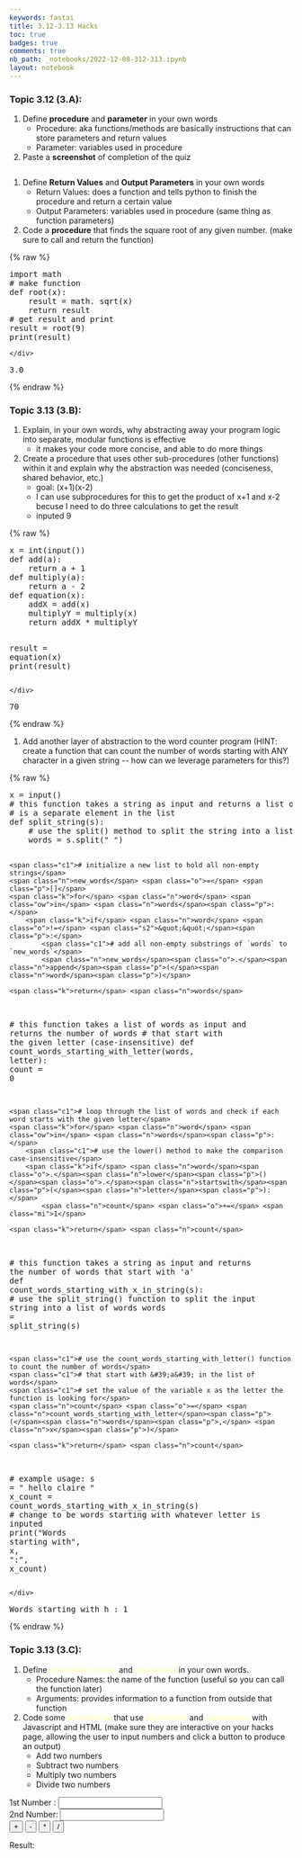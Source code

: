 ```yaml
---
keywords: fastai
title: 3.12-3.13 Hacks
toc: true
badges: true
comments: true
nb_path: _notebooks/2022-12-08-312-313.ipynb
layout: notebook
---
```


<!--
#################################################
### THIS FILE WAS AUTOGENERATED! DO NOT EDIT! ###
#################################################
# file to edit: _notebooks/2022-12-08-312-313.ipynb
-->

<div class="container" id="notebook-container">
        
<div class="cell border-box-sizing text_cell rendered"><div class="inner_cell">
<div class="text_cell_render border-box-sizing rendered_html">
<h3 id="Topic-3.12-(3.A):">Topic 3.12 (3.A):<a class="anchor-link" href="#Topic-3.12-(3.A):"> </a></h3><ol>
<li>Define <strong>procedure</strong> and <strong>parameter</strong> in your own words<ul>
<li>Procedure: aka functions/methods are basically instructions that can store parameters and return values</li>
<li>Parameter: variables used in procedure</li>
</ul>
</li>
<li>Paste a <strong>screenshot</strong> of completion of the quiz</li>
</ol>
<p><img src="https://imgur.com/d4H191w" alt=""></p>
<ol>
<li>Define <strong>Return Values</strong> and <strong>Output Parameters</strong> in your own words<ul>
<li>Return Values: does a function and tells python to finish the procedure and return a certain value</li>
<li>Output Parameters: variables used in procedure (same thing as function parameters)</li>
</ul>
</li>
<li>Code a <strong>procedure</strong> that finds the square root of any given number. (make sure to call and return the function)</li>
</ol>

</div>
</div>
</div>
    {% raw %}
    
<div class="cell border-box-sizing code_cell rendered">
<div class="input">

<div class="inner_cell">
    <div class="input_area">
<div class=" highlight hl-ipython3"><pre><span></span><span class="kn">import</span> <span class="nn">math</span>
<span class="c1"># make function</span>
<span class="k">def</span> <span class="nf">root</span><span class="p">(</span><span class="n">x</span><span class="p">):</span>
    <span class="n">result</span> <span class="o">=</span> <span class="n">math</span><span class="o">.</span> <span class="n">sqrt</span><span class="p">(</span><span class="n">x</span><span class="p">)</span>
    <span class="k">return</span> <span class="n">result</span>
<span class="c1"># get result and print</span>
<span class="n">result</span> <span class="o">=</span> <span class="n">root</span><span class="p">(</span><span class="mi">9</span><span class="p">)</span>
<span class="nb">print</span><span class="p">(</span><span class="n">result</span><span class="p">)</span>
</pre></div>

    </div>
</div>
</div>

<div class="output_wrapper">
<div class="output">

<div class="output_area">

<div class="output_subarea output_stream output_stdout output_text">
<pre>3.0
</pre>
</div>
</div>

</div>
</div>

</div>
    {% endraw %}

<div class="cell border-box-sizing text_cell rendered"><div class="inner_cell">
<div class="text_cell_render border-box-sizing rendered_html">
<h3 id="Topic-3.13-(3.B):">Topic 3.13 (3.B):<a class="anchor-link" href="#Topic-3.13-(3.B):"> </a></h3><ol>
<li>Explain, in your own words, why abstracting away your program logic into separate, modular functions is effective<ul>
<li>it makes your code more concise, and able to do more things</li>
</ul>
</li>
<li>Create a procedure that uses other sub-procedures (other functions) within it and explain why the abstraction was needed (conciseness, shared behavior, etc.)<ul>
<li>goal: (x+1)(x-2)</li>
<li>I can use subprocedures for this to get the product of x+1 and x-2 becuse I need to do three calculations to get the result</li>
<li>inputed 9</li>
</ul>
</li>
</ol>

</div>
</div>
</div>
    {% raw %}
    
<div class="cell border-box-sizing code_cell rendered">
<div class="input">

<div class="inner_cell">
    <div class="input_area">
<div class=" highlight hl-ipython3"><pre><span></span><span class="n">x</span> <span class="o">=</span> <span class="nb">int</span><span class="p">(</span><span class="nb">input</span><span class="p">())</span>
<span class="k">def</span> <span class="nf">add</span><span class="p">(</span><span class="n">a</span><span class="p">):</span>
    <span class="k">return</span> <span class="n">a</span> <span class="o">+</span> <span class="mi">1</span>
<span class="k">def</span> <span class="nf">multiply</span><span class="p">(</span><span class="n">a</span><span class="p">):</span>
    <span class="k">return</span> <span class="n">a</span> <span class="o">-</span> <span class="mi">2</span>
<span class="k">def</span> <span class="nf">equation</span><span class="p">(</span><span class="n">x</span><span class="p">):</span>
    <span class="n">addX</span> <span class="o">=</span> <span class="n">add</span><span class="p">(</span><span class="n">x</span><span class="p">)</span>
    <span class="n">multiplyY</span> <span class="o">=</span> <span class="n">multiply</span><span class="p">(</span><span class="n">x</span><span class="p">)</span>
    <span class="k">return</span> <span class="n">addX</span> <span class="o">*</span> <span class="n">multiplyY</span>

<span class="n">result</span> <span class="o">=</span> <span class="n">equation</span><span class="p">(</span><span class="n">x</span><span class="p">)</span>
<span class="nb">print</span><span class="p">(</span><span class="n">result</span><span class="p">)</span>
</pre></div>

    </div>
</div>
</div>

<div class="output_wrapper">
<div class="output">

<div class="output_area">

<div class="output_subarea output_stream output_stdout output_text">
<pre>70
</pre>
</div>
</div>

</div>
</div>

</div>
    {% endraw %}

<div class="cell border-box-sizing text_cell rendered"><div class="inner_cell">
<div class="text_cell_render border-box-sizing rendered_html">
<ol>
<li>Add another layer of abstraction to the word counter program (HINT: create a function that can count the number of words starting with ANY character in a given string -- how can we leverage parameters for this?)</li>
</ol>

</div>
</div>
</div>
    {% raw %}
    
<div class="cell border-box-sizing code_cell rendered">
<div class="input">

<div class="inner_cell">
    <div class="input_area">
<div class=" highlight hl-ipython3"><pre><span></span><span class="n">x</span> <span class="o">=</span> <span class="nb">input</span><span class="p">()</span>
<span class="c1"># this function takes a string as input and returns a list of words, where each word</span>
<span class="c1"># is a separate element in the list</span>
<span class="k">def</span> <span class="nf">split_string</span><span class="p">(</span><span class="n">s</span><span class="p">):</span>
    <span class="c1"># use the split() method to split the string into a list of words</span>
    <span class="n">words</span> <span class="o">=</span> <span class="n">s</span><span class="o">.</span><span class="n">split</span><span class="p">(</span><span class="s2">&quot; &quot;</span><span class="p">)</span>

	<span class="c1"># initialize a new list to hold all non-empty strings</span>
    <span class="n">new_words</span> <span class="o">=</span> <span class="p">[]</span>
    <span class="k">for</span> <span class="n">word</span> <span class="ow">in</span> <span class="n">words</span><span class="p">:</span>
        <span class="k">if</span> <span class="n">word</span> <span class="o">!=</span> <span class="s2">&quot;&quot;</span><span class="p">:</span>
            <span class="c1"># add all non-empty substrings of `words` to `new_words`</span>
            <span class="n">new_words</span><span class="o">.</span><span class="n">append</span><span class="p">(</span><span class="n">word</span><span class="p">)</span>
    
    <span class="k">return</span> <span class="n">words</span>

<span class="c1"># this function takes a list of words as input and returns the number of words</span>
<span class="c1"># that start with the given letter (case-insensitive)</span>
<span class="k">def</span> <span class="nf">count_words_starting_with_letter</span><span class="p">(</span><span class="n">words</span><span class="p">,</span> <span class="n">letter</span><span class="p">):</span>
    <span class="n">count</span> <span class="o">=</span> <span class="mi">0</span>
    
    <span class="c1"># loop through the list of words and check if each word starts with the given letter</span>
    <span class="k">for</span> <span class="n">word</span> <span class="ow">in</span> <span class="n">words</span><span class="p">:</span>
        <span class="c1"># use the lower() method to make the comparison case-insensitive</span>
        <span class="k">if</span> <span class="n">word</span><span class="o">.</span><span class="n">lower</span><span class="p">()</span><span class="o">.</span><span class="n">startswith</span><span class="p">(</span><span class="n">letter</span><span class="p">):</span>
            <span class="n">count</span> <span class="o">+=</span> <span class="mi">1</span>
    
    <span class="k">return</span> <span class="n">count</span>

<span class="c1"># this function takes a string as input and returns the number of words that start with &#39;a&#39;</span>
<span class="k">def</span> <span class="nf">count_words_starting_with_x_in_string</span><span class="p">(</span><span class="n">s</span><span class="p">):</span>
    <span class="c1"># use the split_string() function to split the input string into a list of words</span>
    <span class="n">words</span> <span class="o">=</span> <span class="n">split_string</span><span class="p">(</span><span class="n">s</span><span class="p">)</span>
    
    <span class="c1"># use the count_words_starting_with_letter() function to count the number of words</span>
    <span class="c1"># that start with &#39;a&#39; in the list of words</span>
    <span class="c1"># set the value of the variable x as the letter the function is looking for</span>
    <span class="n">count</span> <span class="o">=</span> <span class="n">count_words_starting_with_letter</span><span class="p">(</span><span class="n">words</span><span class="p">,</span> <span class="n">x</span><span class="p">)</span>
    
    <span class="k">return</span> <span class="n">count</span>

<span class="c1"># example usage:</span>
<span class="n">s</span> <span class="o">=</span> <span class="s2">&quot; hello claire &quot;</span>
<span class="n">x_count</span> <span class="o">=</span> <span class="n">count_words_starting_with_x_in_string</span><span class="p">(</span><span class="n">s</span><span class="p">)</span>
<span class="c1"># change to be words starting with whatever letter is inputed</span>
<span class="nb">print</span><span class="p">(</span><span class="s2">&quot;Words starting with&quot;</span><span class="p">,</span> <span class="n">x</span><span class="p">,</span> <span class="s2">&quot;:&quot;</span><span class="p">,</span> <span class="n">x_count</span><span class="p">)</span>
</pre></div>

    </div>
</div>
</div>

<div class="output_wrapper">
<div class="output">

<div class="output_area">

<div class="output_subarea output_stream output_stdout output_text">
<pre>Words starting with h : 1
</pre>
</div>
</div>

</div>
</div>

</div>
    {% endraw %}

<div class="cell border-box-sizing text_cell rendered"><div class="inner_cell">
<div class="text_cell_render border-box-sizing rendered_html">
<h3 id="Topic-3.13-(3.C):">Topic 3.13 (3.C):<a class="anchor-link" href="#Topic-3.13-(3.C):"> </a></h3><ol>
<li>Define <font color="#ffffc2" style="font-weight: bold">procedure names</font> and <font color="#ffffc2" style="font-weight: bold">arguments</font> in your own words.<ul>
<li>Procedure Names: the name of the function (useful so you can call the function later)</li>
<li>Arguments: provides information to a function from outside that function</li>
</ul>
</li>
<li>Code some <font color="#ffffc2" style="font-weight: bold">procedures</font> that use <font color="#ffffc2" style="font-weight: bold">arguments</font> and <font color="#ffffc2" style="font-weight: bold">parameters</font> with Javascript and HTML (make sure they are interactive on your hacks page, allowing the user to input numbers and click a button to produce an output)<ul>
<li>Add two numbers</li>
<li>Subtract two numbers</li>
<li>Multiply two numbers</li>
<li>Divide two numbers  </li>
</ul>
</li>
</ol>

</div>
</div>
</div>
<div class="cell border-box-sizing text_cell rendered"><div class="inner_cell">
<div class="text_cell_render border-box-sizing rendered_html">
<html> 
<body>
<form>
1st Number : <input type="text" id="firstNumber" /><br>
2nd Number: <input type="text" id="secondNumber" /><br>
<input type="button" onClick="add(num1, num2)" Value="+" />
<input type="button" onClick="sub(num1, num2)" Value="-" />
<input type="button" onClick="mul(num1, num2)" Value="*" />
<input type="button" onClick="divi(num1, num2)" Value="/" />
</form>
<p>Result: <br>
<span id ="result"></span>
</p>
</body>
<script>
function add(num1, num2)
{
    num1 = document.getElementById("firstNumber").value;
    num2 = document.getElementById("secondNumber").value;
    document.getElementById("result").innerHTML = num1 + num2;
}
function sub(num1, num2)
{
    num1 = document.getElementById("firstNumber").value;
    num2 = document.getElementById("secondNumber").value;
    document.getElementById("result").innerHTML = num1 - num2;
}
function mul(num1, num2)
{
        num1 = document.getElementById("firstNumber").value;
        num2 = document.getElementById("secondNumber").value;
        document.getElementById("result").innerHTML = num1 * num2;
}
function divi(num1, num2)
{
    num1 = document.getElementById("firstNumber").value;
    num2 = document.getElementById("secondNumber").value;
    document.getElementById("result").innerHTML = num1 / num2;
}
</script>
</html>
</div>
</div>
</div>
</div>
 

